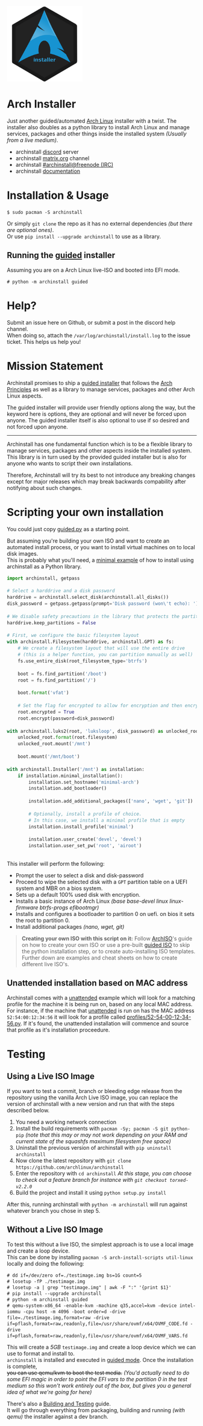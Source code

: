 <!-- <div align="center"> -->
<img src="https://github.com/archlinux/archinstall/raw/master/docs/logo.png" alt="drawing" width="200"/>

# Arch Installer
<!-- </div> -->

Just another guided/automated [Arch Linux](https://wiki.archlinux.org/index.php/Arch_Linux) installer with a twist.
The installer also doubles as a python library to install Arch Linux and manage services, packages and other things inside the installed system *(Usually from a live medium)*.

 * archinstall [discord](https://discord.gg/cqXU88y) server
 * archinstall [matrix.org](https://app.element.io/#/room/#archinstall:matrix.org) channel
 * archinstall [#archinstall@freenode (IRC)](irc://#archinstall@FreeNode)
 * archinstall [documentation](https://python-archinstall.readthedocs.io/en/latest/index.html)


# Installation & Usage

    $ sudo pacman -S archinstall

Or simply `git clone` the repo as it has no external dependencies *(but there are optional ones)*.<br>
Or use `pip install --upgrade archinstall` to use as a library.

## Running the [guided](examples/guided.py) installer

Assuming you are on a Arch Linux live-ISO and booted into EFI mode.

    # python -m archinstall guided

# Help?

Submit an issue here on Github, or submit a post in the discord help channel.<br>
When doing so, attach the `/var/log/archinstall/install.log` to the issue ticket. This helps us help you!

# Mission Statement

Archinstall promises to ship a [guided installer](https://github.com/archlinux/archinstall/blob/master/examples/guided.py) that follows the [Arch Principles](https://wiki.archlinux.org/index.php/Arch_Linux#Principles) as well as a library to manage services, packages and other Arch Linux aspects.

The guided installer will provide user friendly options along the way, but the keyword here is options, they are optional and will never be forced upon anyone. The guided installer itself is also optional to use if so desired and not forced upon anyone.

---

Archinstall has one fundamental function which is to be a flexible library to manage services, packages and other aspects inside the installed system. This library is in turn used by the provided guided installer but is also for anyone who wants to script their own installations.

Therefore, Archinstall will try its best to not introduce any breaking changes except for major releases which may break backwards compability after notifying about such changes.

# Scripting your own installation

You could just copy [guided.py](examples/guided.py) as a starting point.

But assuming you're building your own ISO and want to create an automated install process, or you want to install virtual machines on to local disk images.<br>
This is probably what you'll need, a [minimal example](examples/minimal.py) of how to install using archinstall as a Python library.

```python
import archinstall, getpass

# Select a harddrive and a disk password
harddrive = archinstall.select_disk(archinstall.all_disks())
disk_password = getpass.getpass(prompt='Disk password (won\'t echo): ')

# We disable safety precautions in the library that protects the partitions
harddrive.keep_partitions = False

# First, we configure the basic filesystem layout
with archinstall.Filesystem(harddrive, archinstall.GPT) as fs:
    # We create a filesystem layout that will use the entire drive
    # (this is a helper function, you can partition manually as well)
    fs.use_entire_disk(root_filesystem_type='btrfs')

    boot = fs.find_partition('/boot')
    root = fs.find_partition('/')

    boot.format('vfat')

    # Set the flag for encrypted to allow for encryption and then encrypt
    root.encrypted = True
    root.encrypt(password=disk_password)

with archinstall.luks2(root, 'luksloop', disk_password) as unlocked_root:
    unlocked_root.format(root.filesystem)
    unlocked_root.mount('/mnt')

    boot.mount('/mnt/boot')

with archinstall.Installer('/mnt') as installation:
    if installation.minimal_installation():
        installation.set_hostname('minimal-arch')
        installation.add_bootloader()

        installation.add_additional_packages(['nano', 'wget', 'git'])

        # Optionally, install a profile of choice.
        # In this case, we install a minimal profile that is empty
        installation.install_profile('minimal')

        installation.user_create('devel', 'devel')
        installation.user_set_pw('root', 'airoot')
        
```

This installer will perform the following:

 * Prompt the user to select a disk and disk-password
 * Proceed to wipe the selected disk with a `GPT` partition table on a UEFI system and MBR on a bios system.
 * Sets up a default 100% used disk with encryption.
 * Installs a basic instance of Arch Linux *(base base-devel linux linux-firmware btrfs-progs efibootmgr)*
 * Installs and configures a bootloader to partition 0 on uefi. on bios it sets the root to partition 0.
 * Install additional packages *(nano, wget, git)*

> **Creating your own ISO with this script on it:** Follow [ArchISO](https://wiki.archlinux.org/index.php/archiso)'s guide on how to create your own ISO or use a pre-built [guided ISO](https://hvornum.se/archiso/) to skip the python installation step, or to create auto-installing ISO templates. Further down are examples and cheat sheets on how to create different live ISO's.

## Unattended installation based on MAC address

Archinstall comes with a [unattended](examples/unattended.py) example which will look for a matching profile for the machine it is being run on, based on any local MAC address. For instance, if the machine that [unattended](examples/unattended.py) is run on has the MAC address `52:54:00:12:34:56` it will look for a profile called [profiles/52-54-00-12-34-56.py](profiles/52-54-00-12-34-56.py). If it's found, the unattended installation will commence and source that profile as it's installation proceedure.

# Testing

## Using a Live ISO Image

If you want to test a commit, branch or bleeding edge release from the repository using the vanilla Arch Live ISO image, you can replace the version of archinstall with a new version and run that with the steps described below.

 1. You need a working network connection
 2. Install the build requirements with `pacman -Sy; pacman -S git python-pip`
    *(note that this may or may not work depending on your RAM and current state of the squashfs maximum filesystem free space)*
 3. Uninstall the previous version of archinstall with `pip uninstall archinstall`
 4. Now clone the latest repository with `git clone https://github.com/archlinux/archinstall`
 5. Enter the repository with `cd archinstall`
    *At this stage, you can choose to check out a feature branch for instance with `git checkout torxed-v2.2.0`*
 6. Build the project and install it using `python setup.py install`

After this, running archinstall with `python -m archinstall` will run against whatever branch you chose in step 5.

## Without a Live ISO Image

To test this without a live ISO, the simplest approach is to use a local image and create a loop device.<br>
This can be done by installing `pacman -S arch-install-scripts util-linux` locally and doing the following:

    # dd if=/dev/zero of=./testimage.img bs=1G count=5
    # losetup -fP ./testimage.img
    # losetup -a | grep "testimage.img" | awk -F ":" '{print $1}'
    # pip install --upgrade archinstall
    # python -m archinstall guided
    # qemu-system-x86_64 -enable-kvm -machine q35,accel=kvm -device intel-iommu -cpu host -m 4096 -boot order=d -drive file=./testimage.img,format=raw -drive if=pflash,format=raw,readonly,file=/usr/share/ovmf/x64/OVMF_CODE.fd -drive if=pflash,format=raw,readonly,file=/usr/share/ovmf/x64/OVMF_VARS.fd

This will create a *5GB* `testimage.img` and create a loop device which we can use to format and install to.<br>
`archinstall` is installed and executed in [guided mode](#docs-todo). Once the installation is complete,<br>
~~you can use qemu/kvm to boot the test media.~~ *(You'd actually need to do some EFI magic in order to point the EFI vars to the partition 0 in the test medium so this won't work entirely out of the box, but gives you a general idea of what we're going for here)*

There's also a [Building and Testing](https://github.com/archlinux/archinstall/wiki/Building-and-Testing) guide.<br>
It will go through everything from packaging, building and running *(with qemu)* the installer against a dev branch.
